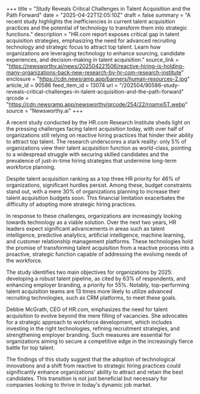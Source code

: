 +++
title = "Study Reveals Critical Challenges in Talent Acquisition and the Path Forward"
date = "2025-04-22T12:05:10Z"
draft = false
summary = "A recent study highlights the inefficiencies in current talent acquisition practices and the potential of technology to transform them into strategic functions."
description = "HR.com report exposes critical gap in talent acquisition strategies, emphasizing the need for advanced recruiting technology and strategic focus to attract top talent. Learn how organizations are leveraging technology to enhance sourcing, candidate experiences, and decision-making in talent acquisition."
source_link = "https://newsworthy.ai/news/202504221506/reactive-hiring-is-holding-many-organizations-back-new-research-by-hr-com-research-institute"
enclosure = "https://cdn.newsramp.app/banners/human-resources-2.jpg"
article_id = 90586
feed_item_id = 13074
url = "/202504/90586-study-reveals-critical-challenges-in-talent-acquisition-and-the-path-forward"
qrcode = "https://cdn.newsramp.app/newsworthy/qrcode/254/22/roamxi5T.webp"
source = "Newsworthy.ai"
+++

<p>A recent study conducted by the HR.com Research Institute sheds light on the pressing challenges facing talent acquisition today, with over half of organizations still relying on reactive hiring practices that hinder their ability to attract top talent. The research underscores a stark reality: only 5% of organizations view their talent acquisition function as world-class, pointing to a widespread struggle with securing skilled candidates and the prevalence of just-in-time hiring strategies that undermine long-term workforce planning.</p><p>Despite talent acquisition ranking as a top three HR priority for 46% of organizations, significant hurdles persist. Among these, budget constraints stand out, with a mere 30% of organizations planning to increase their talent acquisition budgets soon. This financial limitation exacerbates the difficulty of adopting more strategic hiring practices.</p><p>In response to these challenges, organizations are increasingly looking towards technology as a viable solution. Over the next two years, HR leaders expect significant advancements in areas such as talent intelligence, predictive analytics, artificial intelligence, machine learning, and customer relationship management platforms. These technologies hold the promise of transforming talent acquisition from a reactive process into a proactive, strategic function capable of addressing the evolving needs of the workforce.</p><p>The study identifies two main objectives for organizations by 2025: developing a robust talent pipeline, as cited by 63% of respondents, and enhancing employer branding, a priority for 55%. Notably, top-performing talent acquisition teams are 13 times more likely to utilize advanced recruiting technologies, such as CRM platforms, to meet these goals.</p><p>Debbie McGrath, CEO of HR.com, emphasizes the need for talent acquisition to evolve beyond the mere filling of vacancies. She advocates for a strategic approach to workforce development, which includes investing in the right technologies, refining recruitment strategies, and strengthening employer branding. Such measures are essential for organizations aiming to secure a competitive edge in the increasingly fierce battle for top talent.</p><p>The findings of this study suggest that the adoption of technological innovations and a shift from reactive to strategic hiring practices could significantly enhance organizations' ability to attract and retain the best candidates. This transition is not just beneficial but necessary for companies looking to thrive in today's dynamic job market.</p>